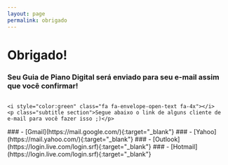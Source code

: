 ```yaml
---
layout: page
permalink: obrigado
---
```

# Obrigado! 
### Seu Guia de Piano Digital será enviado para seu e-mail assim que você confirmar!

<div class="column has-text-centered">
        
    <i style="color:green" class="fa fa-envelope-open-text fa-4x"></i>
    <p class="subtitle section">Segue abaixo o link de alguns cliente de e-mail para você fazer isso ;)</p>
</div>
### - [Gmail](https://mail.google.com/){:target="_blank"} 
### - [Yahoo](https://mail.yahoo.com/){:target="_blank"}
### - [Outlook](https://login.live.com/login.srf){:target="_blank"}
### - [Hotmail](https://login.live.com/login.srf){:target="_blank"}
    
